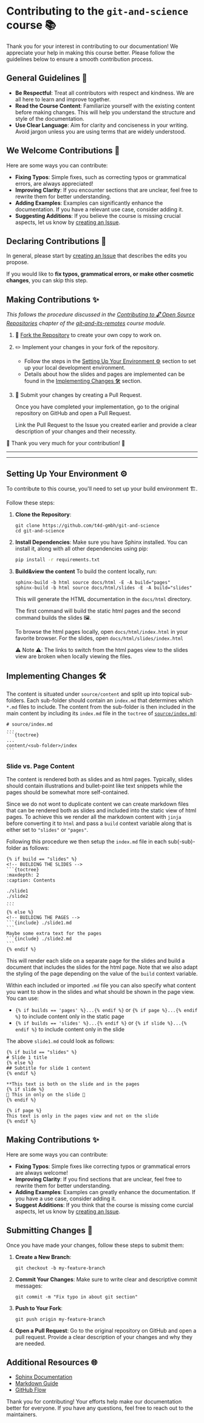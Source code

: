 # Contributing to the `git-and-science` course 📚

Thank you for your interest in contributing to our documentation!
We appreciate your help in making this course better.
Please follow the guidelines below to ensure a smooth contribution process.

## General Guidelines 📜

- **Be Respectful**: Treat all contributors with respect and kindness.
  We are all here to learn and improve together.
- **Read the Course Content**: Familiarize yourself with the existing content before making changes.
  This will help you understand the structure and style of the documentation.
- **Use Clear Language**: Aim for clarity and conciseness in your writing.
  Avoid jargon unless you are using terms that are widely understood.

## We Welcome Contributions 👋

Here are some ways you can contribute:

- **Fixing Typos**: Simple fixes, such as correcting typos or grammatical errors, are always appreciated!
- **Improving Clarity**: If you encounter sections that are unclear, feel free to rewrite them for better understanding.
- **Adding Examples**: Examples can significantly enhance the documentation. If you have a relevant use case, consider adding it.
- **Suggesting Additions**: If you believe the course is missing crucial aspects, let us know by [creating an Issue](https://github.com/t4d-gmbh/git-and-science/issues/new).

## Declaring Contributions 📝

In general, please start by [creating an Issue](https://github.com/t4d-gmbh/git-and-science/issues/new) that describes the edits you propose.

If you would like to **fix typos, grammatical errors, or make other cosmetic changes**, you can skip this step.

## Making Contributions ✨

_This follows the procedure discussed in the [Contributing to 🔓 Open Source Repositories](https://t4d-gmbh.github.io/git-and-its-remotes/content/contributing/index.html) chapter of the [git-and-its-remotes](https://t4d-gmbh.github.io/git-and-its-remotes/index.html) course module._

1. 🍴 [Fork the Repository](https://github.com/t4d-gmbh/git-and-science/fork) to create your own copy to work on.
2. ✏️ Implement your changes in your fork of the repository.
   
   - Follow the steps in the [Setting Up Your Environment ⚙️](#setting-up-your-environment-%EF%B8%8F) section to set up your local development environment.
   - Details about how the slides and pages are implemented can be found in the [Implementing Changes 🛠️](#implementing-changes-%EF%B8%8F) section.

3. 🚀 Submit your changes by creating a Pull Request.

   Once you have completed your implementation, go to the original repository on GitHub and open a Pull Request.

   Link the Pull Request to the Issue you created earlier and provide a clear description of your changes and their necessity.

🌟 Thank you very much for your contribution! 🌟

---
---

## Setting Up Your Environment ⚙️

To contribute to this course, you'll need to set up your build environment 🏗️.

Follow these steps:

1. **Clone the Repository**:
    ```
    git clone https://github.com/t4d-gmbh/git-and-science
    cd git-and-science
    ```

2. **Install Dependencies**:
   Make sure you have Sphinx installed.
   You can install it, along with all other dependencies using pip:
   ```bash
   pip install -r requirements.txt
   ```

3. **Build&view the content**
   To build the content locally, run:
   ```
   sphinx-build -b html source docs/html -E -A build="pages"
   sphinx-build -b html source docs/html/slides -E -A build="slides"
   ```
   This will generate the HTML documentation in the `docs/html` directory.

   The first command will build the static html pages and the second command builds the slides 🖼️.
   
   To browse the html pages locally, open `docs/html/index.html` in your favorite browser.
   For the slides, open `docs/html/slides/index.html`

   ⚠️ Note ⚠️: The links to switch from the html pages view to the slides view are broken when locally
   viewing the files.

## Implementing Changes 🛠️

The content is situated under `source/content` and split up into topical sub-folders.
Each sub-folder should contain an `index.md` that determines which `*.md` files to include.
The content from the sub-folder is then included in the main content by including its `index.md`
file in the `toctree` of [`source/index.md`](./source/index.md):

    # source/index.md
    ...
    ```{toctree}
    ...
    content/<sub-folder>/index
    ```

### Slide vs. Page Content

The content is rendered both as slides and as html pages.
Typically, slides should contain illustrations and bullet-point like text snippets while the 
pages should be somewhat more self-contained.

Since we do not wont to duplicate content we can create markdown files that can be rendered both
as slides and included into the static view of html pages.
To achieve this we render all the markdown content with `jinja` before converting it to `html` and
pass a `build` context variable along that is either set to `"slides"` or `"pages"`.

Following this procedure we then setup the `index.md` file in each sub(-sub)-folder as follows:


    {% if build == "slides" %}
    <!-- BUILDING THE SLIDES -->
    ```{toctree}
    :maxdepth: 2
    :caption: Contents
    
    ./slide1
    ./slide2
    ...
    ```
    {% else %}
    <!-- BUILDING THE PAGES -->
    ```{include} ./slide1.md
    ```
    Maybe some extra text for the pages
    ```{include} ./slide2.md
    ```
    {% endif %}

This will render each slide on a separate page for the slides and build a document
that includes the slides for the html page.
Note that we also adapt the styling of the page depending on the value of the `build`
context variable.

Within each included or imported `.md` file you can also specify what content you want
to show in the slides and what should be shown in the page view.
You can use:

- `{% if builds == 'pages' %}...{% endif %}` or `{% if page %}...{% endif %}` to include
  content only in the static page
- `{% if builds == 'slides' %}...{% endif %}` or `{% if slide %}...{% endif %}` to include
  content only in the slide

The above `slide1.md` could look as follows:

    {% if build == "slides" %}
    # Slide 1 title
    {% else %}
    ## Subtitle for slide 1 content
    {% endif %}

    **This text is both on the slide and in the pages
    {% if slide %}
    🤪 This in only on the slide 🤪
    {% endif %}

    {% if page %}
    This text is only in the pages view and not on the slide
    {% endif %}


## Making Contributions ✨

Here are some ways you can contribute:

- **Fixing Typos**: Simple fixes like correcting typos or grammatical errors are always welcome!
- **Improving Clarity**: If you find sections that are unclear, feel free to rewrite them for better understanding.
- **Adding Examples**: Examples can greatly enhance the documentation. If you have a use case, consider adding it.
- **Suggest Additions**: If you think that the course is missing come curcial aspects, let us know by [creating an Issue](https://github.com/t4d-gmbh/git-and-science/issues/new).

## Submitting Changes 🚀

Once you have made your changes, follow these steps to submit them:

1. **Create a New Branch**:
    ```
    git checkout -b my-feature-branch
    ```

2. **Commit Your Changes**:
   Make sure to write clear and descriptive commit messages:
    ```
    git commit -m "Fix typo in about git section"
    ```

3. **Push to Your Fork**:
    ```
    git push origin my-feature-branch
    ```

4. **Open a Pull Request**:
   Go to the original repository on GitHub and open a pull request.
   Provide a clear description of your changes and why they are needed.

## Additional Resources 🌐

- [Sphinx Documentation](https://www.sphinx-doc.org/en/master/)
- [Markdown Guide](https://www.markdownguide.org/)
- [GitHub Flow](https://guides.github.com/introduction/flow/)

Thank you for contributing!
Your efforts help make our documentation better for everyone. If you have any questions, feel free to reach out to the maintainers.

